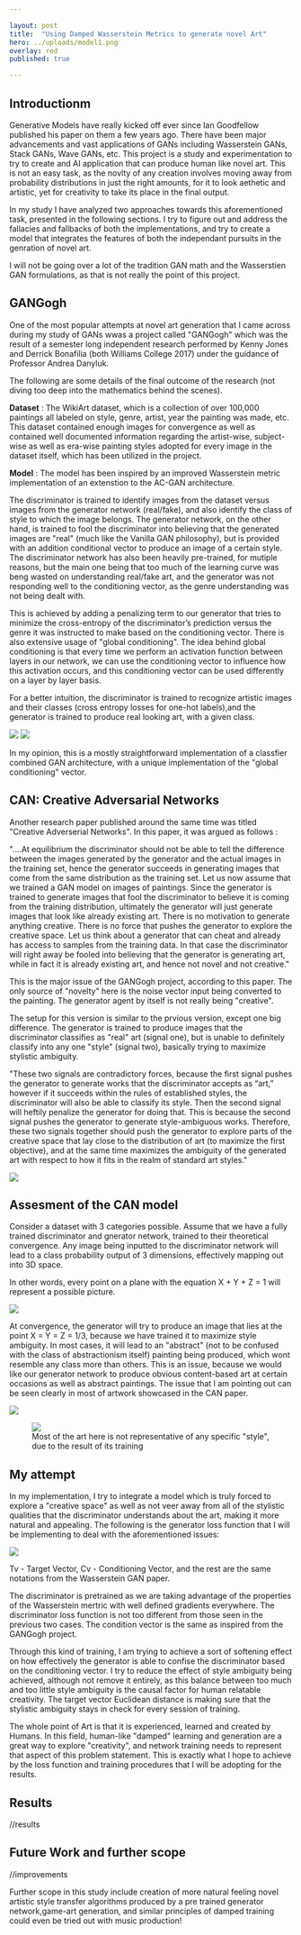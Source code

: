```yaml
---

layout: post
title:  "Using Damped Wasserstein Metrics to generate novel Art"
hero: ../uploads/model1.png
overlay: red
published: true

---
```


## Introductionm

Generative Models have really kicked off ever since Ian Goodfellow published his paper on them a few years ago. There have been major advancements and vast applications of GANs including Wasserstein GANs, Stack GANs, Wave GANs, etc. This project is a study and experimentation to try to create and AI application that can produce human like novel art. This is not an easy task, as the novlty of any creation involves moving away from probability distributions in just the right amounts, for it to look aethetic and artistic, yet for creativity to take its place in the final output. 

In my study I have analyzed two approaches towards this aforementioned task, presented in the following sections. I try to figure out and address the fallacies and fallbacks of both the implementations, and try to create a model that integrates the features of both the independant pursuits in the genration of novel art. 

I will not be going over a lot of the tradition GAN math and the Wasserstien GAN formulations, as that is not really the point of this project.

## GANGogh 

One of the most popular attempts at novel art generation that I came across during my study of GANs wwas a project called "GANGogh" which was the result of a semester long independent research performed by Kenny Jones and Derrick Bonafilia (both Williams College 2017) under the guidance of Professor Andrea Danyluk. 

The following are some details of the final outcome of the research (not diving too deep into the mathematics behind the scenes).

<strong>Dataset</strong> : The WikiArt dataset, which is a collection of over 100,000 paintings all labeled on style, genre, artist, year the painting was made, etc. This dataset contained enough images for convergence as well as contained well documented information regarding the artist-wise, subject-wise as well as era-wise painting styles adopted for every image in the dataset itself, which has been utilized in the project.

<strong>Model</strong> : The model has been inspired by an improved Wasserstein metric implementation of an extenstion to the AC-GAN architecture. 

The discriminator is trained to identify images from the dataset versus images from the generator network (real/fake), and also identify the class of style to which the image belongs. The generator network, on the other hand, is trained to fool the discriminator into believing that the generated images are "real" (much like the Vanilla GAN philosophy), but is provided with an addition conditional vector to produce an image of a certain style. The discriminator network has also been heavily pre-trained, for mutiple reasons, but the main one being that too much of the learning curve was beng wasted on understanding real/fake art, and the generator was not responding well to the conditioning vector, as the genre understanding was not being dealt with.

This is achieved by adding a penalizing term to our generator that tries to minimize the cross-entropy of the discriminator’s prediction versus the genre it was instructed to make based on the conditioning vector. There is also extensive usage of "global conditioning". The idea behind global conditioning is that every time we perform an activation function between layers in our network, we can use the conditioning vector to influence how this activation occurs, and this conditioning vector can be used differently on a layer by layer basis.

For a better intuition, the discriminator is trained to recognize artistic images and their classes (cross entropy losses for one-hot labels),and the generator is trained to produce real looking art, with a given class.

<img src="../uploads/model1.png"> 

<img src="../uploads/model2.png"> 

In my opinion, this is a mostly straightforward implementation of a classfier combined GAN architecture, with a unique implementation of the "global conditioning" vector. 

## CAN: Creative Adversarial Networks

Another research paper published around the same time was titled "Creative Adverserial Networks". In this paper, it was argued as follows :

"....At equilibrium the discriminator should not be able to tell the difference between the images generated by the generator and the actual images in the training set, hence the generator succeeds in generating images that come from the same distribution as the training set. Let us now assume that we trained a GAN model on images of paintings. Since the generator
is trained to generate images that fool the discriminator to believe it is coming from the training distribution, ultimately the generator will just generate images that look like already existing art. There is no motivation to generate anything creative. There is no force that pushes the generator to explore the creative space. Let us think about a generator that can cheat and already has access to samples from the training data. In that case the discriminator will right away be fooled into believing that the generator is generating art, while in fact it is already existing art, and hence not novel and not creative."

This is the major issue of the GANGogh project, according to this paper. The only source of "novelty" here is the noise vector input being converted to the painting. The generator agent by itself is not really being "creative". 

The setup for this version is similar to the prvious version, except one big difference. The generator is trained to produce images that the discriminator classifies as "real" art (signal one), but is unable to definitely classify into any one "style" (signal two), basically trying to maximize stylistic ambiguity. 

"These two signals are contradictory forces, because the first signal pushes the generator to generate works that the discriminator accepts as “art,” however if it succeeds within the rules of established styles, the discriminator will also be able to classify its style. Then the second signal will heftily penalize the generator for doing that. This is because the second signal pushes the generator to generate style-ambiguous works. Therefore, these two signals together should push the generator to explore parts of the creative space that lay close to the distribution of art (to maximize the first objective), and at the same time maximizes the ambiguity of the generated art with respect to how it fits in the realm of standard art styles."

<img src="../uploads/model3.png"> 

## Assesment of the CAN model

Consider a dataset with 3 categories possible. Assume that we have a fully trained discriminator and gnerator network, trained to their theoretical convergence. Any image being inputted to the discriminator network will lead to a class probability output of 3 dimensions, effectively mapping out into 3D space.

In other words, every point on a plane with the equation X + Y + Z = 1 will represent a possible picture. 

<img src="../uploads/plot.png"> 

At convergence, the generator will try to produce an image that lies at the point X = Y = Z = 1/3, because we have trained it to maximize style ambiguity. In most cases, it will lead to an "abstract" (not to be confused with the class of abstractionism itself) painting being produced, which wont resemble any class more than others. This is an issue, because we would like our generator network to produce obvious content-based art at certain occasions as well as abstract paintings. The issue that I am pointing out can be seen clearly in most of artwork showcased in the CAN paper. 

<img src="../uploads/plot1.png"> 

<figure>
<img src="../uploads/art.PNG">
<figcaption>Most of the art here is not representative of any specific "style", due to the result of its training</figcaption>
</figure>

## My attempt

In my implementation, I try to integrate a model which is truly forced to explore a "creative space" as well as not veer away from all of the stylistic qualities that the discriminator understands about the art, making it more natural and appealing. The following is the generator loss function that I will be implementing to deal with the aforementioned issues:

<img src="../uploads/losss.PNG">

Tv - Target Vector, Cv - Conditioning Vector, and the rest are the same notations from the Wasserstein GAN paper.

The discriminator is pretrained as we are taking advantage of the properties of the Wasserstein mertric with well defined gradients everywhere. The discriminator loss function is not too different from those seen in the previous two cases. The condition vector is the same as inspired from the GANGogh project.

Through this kind of training, I am trying to achieve a sort of softening effect on how effectively the generator is able to confise the discriminator based on the conditioning vector. I try to reduce the effect of style ambiguity being achieved, although not remove it entirely, as this balance between too much and too little style ambiguity is the causal factor for human relatable creativity. The target vector Euclidean distance is making sure that the stylistic ambiguity stays in check for every session of training.

The whole point of Art is that it is experienced, learned and created by Humans. In this field, human-like "damped" learning and generation are a great way to explore "creativity", and network training needs to represent that aspect of this problem statement. This is exactly what I hope to achieve by the loss function and training procedures that I will be adopting for the results.

## Results

 //results

## Future Work and further scope 

//improvements

Further scope in this study include creation of more natural feeling novel artistic style transfer algorithms produced by a pre trained generator network,game-art generation, and similar principles of damped training could even be tried out with music production!  











